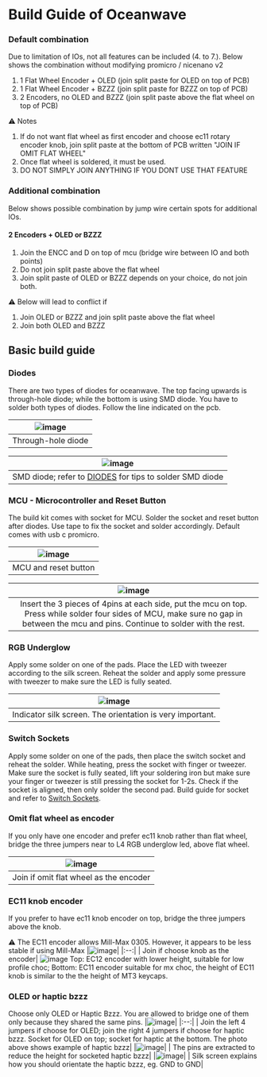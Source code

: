 # Build Guide of Oceanwave

### Default combination
Due to limitation of IOs, not all features can be included (4. to 7.). Below shows the combination without modifying promicro / nicenano v2

1. 1 Flat Wheel Encoder + OLED  	(join split paste for OLED on top of PCB)
2. 1 Flat Wheel Encoder + BZZZ  	(join split paste for BZZZ on top of PCB)
2. 2 Encoders, no OLED and BZZZ 	(join split paste above the flat wheel on top of PCB)

:warning: Notes

1. If do not want flat wheel as first encoder and choose ec11 rotary encoder knob, join split paste at the bottom of PCB written "JOIN IF OMIT FLAT WHEEL"
2. Once flat wheel is soldered, it must be used.
3. DO NOT SIMPLY JOIN ANYTHING IF YOU DONT USE THAT FEATURE

### Additional combination
Below shows possible combination by jump wire certain spots for additional IOs.

#### 2 Encoders + OLED or BZZZ
1. Join the ENCC and D on top of mcu (bridge wire between IO and both points)
2. Do not join split paste above the flat wheel
3. Join split paste of OLED or BZZZ depends on your choice, do not join both.

:warning: Below will lead to conflict if
1. Join OLED or BZZZ and join split paste above the flat wheel
2. Join both OLED and BZZZ

## Basic build guide

### Diodes
There are two types of diodes for oceanwave. The top facing upwards is through-hole diode; while the bottom is using SMD diode. You have to solder both types of diodes. Follow the line indicated on the pcb. 

|![image](https://user-images.githubusercontent.com/79617315/214054523-c6cf64dd-3f85-4b54-a2b8-75a484e4dd49.png)|
|:--:|
| Through-hole diode |

|![image](https://user-images.githubusercontent.com/79617315/214053728-a9102f82-0c0d-49d0-a905-a2bf30ca870b.png)|
|:--:|
| SMD diode; refer to [DIODES](https://github.com/GEIGEIGEIST/KLOR/blob/main/docs/buildguide_3DP.md#diodes) for tips to solder SMD diode |

### MCU - Microcontroller and Reset Button
The build kit comes with socket for MCU. Solder the socket and reset button after diodes. Use tape to fix the socket and solder accordingly. Default comes with usb c promicro. 

|![image](https://user-images.githubusercontent.com/79617315/214054958-0d0b25cc-2442-4b1c-a961-293c1366ec11.png)|
|:--:|
|MCU and reset button |


|![image](https://user-images.githubusercontent.com/79617315/214055949-1f84d83d-9b0f-40dd-8ba9-c1bdcd36fd56.png)|
|:--:|
| Insert the 3 pieces of 4pins at each side, put the mcu on top. Press while solder four sides of MCU, make sure no gap in between the mcu and pins. Continue to solder with the rest.|

### RGB Underglow
Apply some solder on one of the pads. Place the LED with tweezer according to the silk screen. Reheat the solder and apply some pressure with tweezer to make sure the LED is fully seated. 

|![image](https://user-images.githubusercontent.com/79617315/214058102-a35d036a-d7fc-4492-b760-87a044f79d1a.png)|
|:--:|
|Indicator silk screen. The orientation is very important. |

### Switch Sockets
Apply some solder on one of the pads, then place the switch socket and reheat the solder. While heating, press the socket with finger or tweezer. Make sure the socket is fully seated, lift your soldering iron but make sure your finger or tweezer is still pressing the socket for 1-2s. Check if the socket is aligned, then only solder the second pad. Build guide for socket and refer to [Switch Sockets](https://github.com/GEIGEIGEIST/KLOR/blob/main/docs/buildguide_3DP.md#switch-sockets).

### Omit flat wheel as encoder
If you only have one encoder and prefer ec11 knob rather than flat wheel, bridge the three jumpers near to L4 RGB underglow led, above flat wheel. 

|![image](https://user-images.githubusercontent.com/79617315/214059815-b6b1aa79-4907-422d-89fb-a35bd70e7a51.png)|
|:--:|
| Join if omit flat wheel as the encoder|

### EC11 knob encoder
If you prefer to have ec11 knob encoder on top, bridge the three jumpers above the knob.

:warning: The EC11 encoder allows Mill-Max 0305. However, it appears to be less stable if using Mill-Max
|![image](https://user-images.githubusercontent.com/79617315/214060800-081b99d6-5b69-48da-a469-f84633591e43.png)|
|:--:|
| Join if choose knob as the encoder|
![image](https://user-images.githubusercontent.com/79617315/214064745-931d2222-535f-4a99-8b28-a379e46c171c.png)
Top: EC12 encoder with lower height, suitable for low profile choc; 
Bottom: EC11 encoder suitable for mx choc, the height of EC11 knob is similar to the the height of MT3 keycaps.





### OLED or haptic bzzz
Choose only OLED or Haptic Bzzz. You are allowed to bridge one of them only because they shared the same pins.
|![image](https://user-images.githubusercontent.com/79617315/214061223-f66d9b0a-8950-46b2-9f59-72110a27ecd7.png)|
|:--:|
| Join the left 4 jumpers if choose for OLED; join the right 4 jumpers if choose for haptic bzzz. Socket for OLED on top; socket for haptic at the bottom. The photo above shows example of haptic bzzz|
|![image](https://user-images.githubusercontent.com/79617315/214062860-7d44f057-69a7-4f87-8322-fb1179fb2078.png)|
| The pins are extracted to reduce the height for socketed haptic bzzz|
|![image](https://user-images.githubusercontent.com/79617315/214063099-3aa0b4c5-c815-4199-a429-9d658f6fe985.png)|
| Silk screen explains how you should orientate the haptic bzzz, eg. GND to GND|


